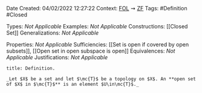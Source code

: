 <br />
<br />

Date Created: 04/02/2022 12:27:22
Context: [$\textrm{FOL}$](obsidian://open?file=First%20Order%20Logic)$\,\,\rightsquigarrow\,\,$[$\textrm{ZF}$](obsidian://open?file=Zermelo-Fraenkel%20Set%20Theory)
Tags: #Definition #Closed 

Types: _Not Applicable_
Examples: _Not Applicable_
Constructions: [[Closed Set]]
Generalizations: _Not Applicable_

Properties: _Not Applicable_
Sufficiencies: [[Set is open if covered by open subsets]], [[Open set in open subspace is open]]
Equivalences: _Not Applicable_
Justifications: _Not Applicable_

``` ad-Definition
title: Definition.

_Let $X$ be a set and let $\mc{T}$ be a topology on $X$. An **open set of $X$ in $\mc{T}$** is an element $U\in\mc{T}$._

```
